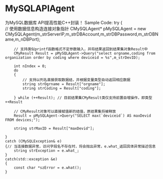 # MySQLAPIAgent
为MySQL数据库 API提高性能C++封装！
Sample Code:
try
	{	
		// 使用数据信息构造连接对象指针
		CMySQLAgent* pMySQLAgent = new CMySQLAgent(m_strServerIP,m_strDBAccount,m_strDBPassword,m_strDBName,m_nDBPort);
		
		// 支持类似printf函数格式不定参数输入，并将结果返回到结果集对象Result中
		CMyResult Result = pMySQLAgent->Query("select orgname,coding from organization order by coding where deviceid = %s",m_strDevID);
		
		int nIndex = 0;
		do 
		{
			// 支持以列名直接获取数据结，并根据变量类型自动返回相应数据
			string strOgrname = Result["orgname"];
			string strCoding = Result["coding"];
			
		} while (++Result);	// 目前结果集CMyResult类仅支持前置自增操作，即类型++Result
		
		// CMyResult对象可以直接赋值新的结值，原结果集将被释放
		Result = pMySQLAgent->Query("SELECT max(`deviceid`) AS maxDevid FROM devices;");
		
		string strMaxID = Result["maxDevid"];
		
	}
	catch (CMySQLException& e)
	{// 当连接数据异常，访问字段名不存在时，将会抛出异常，e.what_返回具体异常描述信息
		string strException = e.what_;
	}
	catch(std::exception &e)
	{
		const char *szError = e.what();
	}
